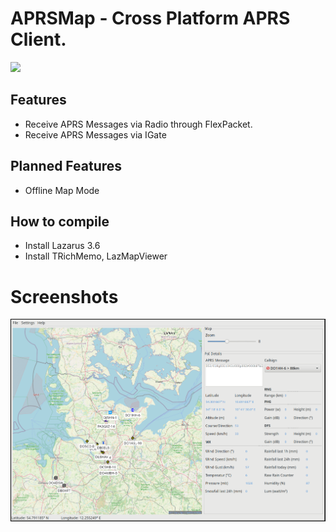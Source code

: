 # APRSMap - Cross Platform APRS Client.

[![](https://www.paypalobjects.com/en_US/i/btn/btn_donateCC_LG.gif)](https://www.paypal.com/donate/?hosted_button_id=H553XE4QJ9GJ8)

## Features

- Receive APRS Messages via Radio through FlexPacket.
- Receive APRS Messages via IGate

## Planned Features

- Offline Map Mode

## How to compile

- Install Lazarus 3.6
- Install TRichMemo, LazMapViewer

# Screenshots

![APRSMap](vx_images/image.png)


